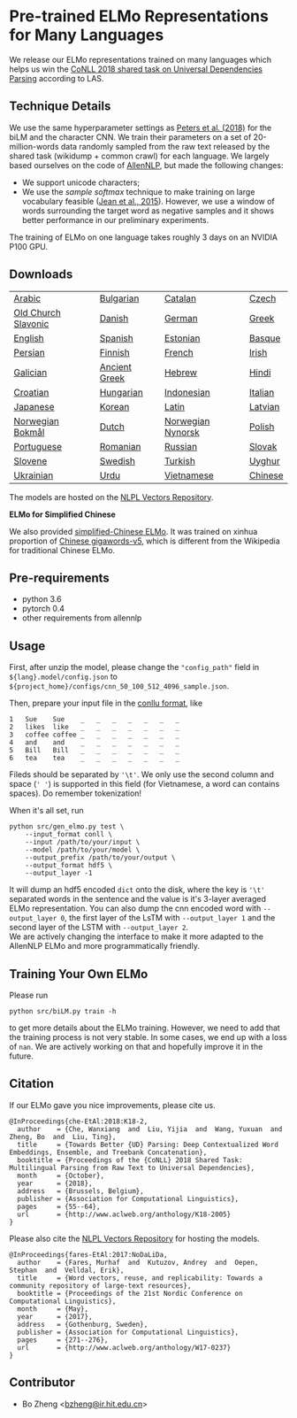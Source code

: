 Pre-trained ELMo Representations for Many Languages
===================================================

We release our ELMo representations trained on many languages
which helps us win the [CoNLL 2018 shared task on Universal Dependencies Parsing](http://universaldependencies.org/conll18/results.html)
according to LAS.

## Technique Details

We use the same hyperparameter settings as [Peters et al. (2018)](https://arxiv.org/abs/1802.05365) for the biLM
and the character CNN.
We train their parameters
on a set of 20-million-words data randomly
sampled from the raw text released by the shared task (wikidump + common crawl) for each language.
We largely based ourselves on the code of [AllenNLP](https://allennlp.org/), but made the following changes:

* We support unicode characters;
* We use the *sample softmax* technique
to make training on large vocabulary feasible ([Jean et al., 2015](https://arxiv.org/abs/1412.2007)).
However, we use a window of words surrounding the target word
as negative samples and it shows better performance in our preliminary experiments.

The training of ELMo on one language takes roughly 3 days on an NVIDIA P100 GPU.


## Downloads

|   |   |   |   |
|---|---|---|---|
| [Arabic](http://vectors.nlpl.eu/repository/11/136.zip) | [Bulgarian](http://vectors.nlpl.eu/repository/11/137.zip) | [Catalan](http://vectors.nlpl.eu/repository/11/138.zip) | [Czech](http://vectors.nlpl.eu/repository/11/139.zip) |
| [Old Church Slavonic](http://vectors.nlpl.eu/repository/11/140.zip) | [Danish](http://vectors.nlpl.eu/repository/11/141.zip) | [German](http://vectors.nlpl.eu/repository/11/142.zip) | [Greek](http://vectors.nlpl.eu/repository/11/143.zip) |
| [English](http://vectors.nlpl.eu/repository/11/144.zip) | [Spanish](http://vectors.nlpl.eu/repository/11/145.zip) | [Estonian](http://vectors.nlpl.eu/repository/11/146.zip) | [Basque](http://vectors.nlpl.eu/repository/11/147.zip) |
| [Persian](http://vectors.nlpl.eu/repository/11/148.zip) | [Finnish](http://vectors.nlpl.eu/repository/11/149.zip) | [French](http://vectors.nlpl.eu/repository/11/150.zip) | [Irish](http://vectors.nlpl.eu/repository/11/151.zip) |
| [Galician](http://vectors.nlpl.eu/repository/11/152.zip) | [Ancient Greek](http://vectors.nlpl.eu/repository/11/153.zip) | [Hebrew](http://vectors.nlpl.eu/repository/11/154.zip) | [Hindi](http://vectors.nlpl.eu/repository/11/155.zip) |
| [Croatian](http://vectors.nlpl.eu/repository/11/156.zip) | [Hungarian](http://vectors.nlpl.eu/repository/11/157.zip) | [Indonesian](http://vectors.nlpl.eu/repository/11/158.zip) | [Italian](http://vectors.nlpl.eu/repository/11/159.zip) |
| [Japanese](http://vectors.nlpl.eu/repository/11/160.zip) | [Korean](http://vectors.nlpl.eu/repository/11/161.zip) | [Latin](http://vectors.nlpl.eu/repository/11/162.zip) | [Latvian](http://vectors.nlpl.eu/repository/11/163.zip) |
| [Norwegian Bokmål](http://vectors.nlpl.eu/repository/11/165.zip) | [Dutch](http://vectors.nlpl.eu/repository/11/164.zip) | [Norwegian Nynorsk](http://vectors.nlpl.eu/repository/11/166.zip) | [Polish](http://vectors.nlpl.eu/repository/11/167.zip) |
| [Portuguese](http://vectors.nlpl.eu/repository/11/168.zip) | [Romanian](http://vectors.nlpl.eu/repository/11/169.zip) | [Russian](http://vectors.nlpl.eu/repository/11/170.zip) | [Slovak](http://vectors.nlpl.eu/repository/11/171.zip) |
| [Slovene](http://vectors.nlpl.eu/repository/11/172.zip) | [Swedish](http://vectors.nlpl.eu/repository/11/173.zip) | [Turkish](http://vectors.nlpl.eu/repository/11/174.zip) | [Uyghur](http://vectors.nlpl.eu/repository/11/175.zip) |
| [Ukrainian](http://vectors.nlpl.eu/repository/11/176.zip) | [Urdu](http://vectors.nlpl.eu/repository/11/177.zip) | [Vietnamese](http://vectors.nlpl.eu/repository/11/178.zip) | [Chinese](http://vectors.nlpl.eu/repository/11/179.zip) |
The models are hosted on the [NLPL Vectors Repository](http://wiki.nlpl.eu/index.php/Vectors/home).

**ELMo for Simplified Chinese**

We also provided [simplified-Chinese ELMo](http://pbmpb9h15.bkt.gdipper.com/zhs.model.tar.xz).
It was trained on xinhua proportion of [Chinese gigawords-v5](https://catalog.ldc.upenn.edu/ldc2011t13),
which is different from the Wikipedia for traditional Chinese ELMo.

## Pre-requirements

* python 3.6 
* pytorch 0.4
* other requirements from allennlp

## Usage

First, after unzip the model, please change the `"config_path"` field in `${lang}.model/config.json`
to `${project_home}/configs/cnn_50_100_512_4096_sample.json`.

Then, prepare your input file in the [conllu format](http://universaldependencies.org/format.html), like
```
1   Sue    Sue    _   _   _   _   _   _   _
2   likes  like   _   _   _   _   _   _   _
3   coffee coffee _   _   _   _   _   _   _
4   and    and    _   _   _   _   _   _   _
5   Bill   Bill   _   _   _   _   _   _   _
6   tea    tea    _   _   _   _   _   _   _
```
Fileds should be separated by `'\t'`. We only use the second column and space (`' '`) is supported in
this field (for Vietnamese, a word can contains spaces).
Do remember tokenization!

When it's all set, run

```
python src/gen_elmo.py test \
    --input_format conll \
    --input /path/to/your/input \
    --model /path/to/your/model \
    --output_prefix /path/to/your/output \
    --output_format hdf5 \
    --output_layer -1
```

It will dump an hdf5 encoded `dict` onto the disk, where the key is `'\t'` separated
words in the sentence and the value is it's 3-layer averaged ELMo representation.
You can also dump the cnn encoded word with `--output_layer 0`,
the first layer of the LsTM with `--output_layer 1` and the second layer
of the LSTM with `--output_layer 2`.  
We are actively changing the interface to make it more adapted to the 
AllenNLP ELMo and more programmatically friendly.

## Training Your Own ELMo

Please run 
```
python src/biLM.py train -h
```
to get more details about the ELMo training. However, we
need to add that the training process is not very stable.
In some cases, we end up with a loss of `nan`. We are actively working on that and hopefully
improve it in the future.

## Citation

If our ELMo gave you nice improvements, please cite us.

```
@InProceedings{che-EtAl:2018:K18-2,
  author    = {Che, Wanxiang  and  Liu, Yijia  and  Wang, Yuxuan  and  Zheng, Bo  and  Liu, Ting},
  title     = {Towards Better {UD} Parsing: Deep Contextualized Word Embeddings, Ensemble, and Treebank Concatenation},
  booktitle = {Proceedings of the {CoNLL} 2018 Shared Task: Multilingual Parsing from Raw Text to Universal Dependencies},
  month     = {October},
  year      = {2018},
  address   = {Brussels, Belgium},
  publisher = {Association for Computational Linguistics},
  pages     = {55--64},
  url       = {http://www.aclweb.org/anthology/K18-2005}
}
```

Please also cite the 
[NLPL Vectors Repository](http://wiki.nlpl.eu/index.php/Vectors/home)
for hosting the models.
```
@InProceedings{fares-EtAl:2017:NoDaLiDa,
  author    = {Fares, Murhaf  and  Kutuzov, Andrey  and  Oepen, Stephan  and  Velldal, Erik},
  title     = {Word vectors, reuse, and replicability: Towards a community repository of large-text resources},
  booktitle = {Proceedings of the 21st Nordic Conference on Computational Linguistics},
  month     = {May},
  year      = {2017},
  address   = {Gothenburg, Sweden},
  publisher = {Association for Computational Linguistics},
  pages     = {271--276},
  url       = {http://www.aclweb.org/anthology/W17-0237}
}
```
## Contributor

* Bo Zheng <<bzheng@ir.hit.edu.cn>>